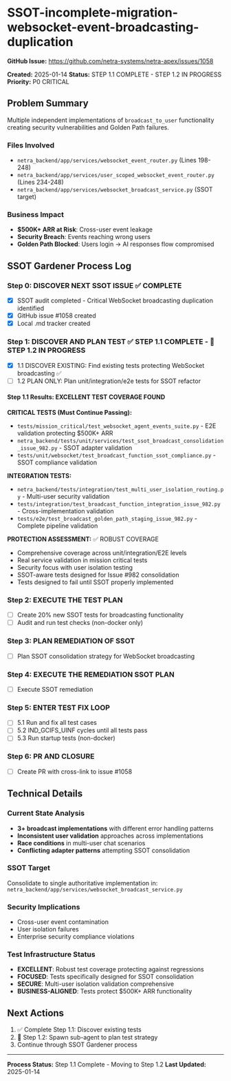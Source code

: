 # SSOT-incomplete-migration-websocket-event-broadcasting-duplication

**GitHub Issue:** https://github.com/netra-systems/netra-apex/issues/1058

**Created:** 2025-01-14
**Status:** STEP 1.1 COMPLETE - STEP 1.2 IN PROGRESS
**Priority:** P0 CRITICAL

## Problem Summary
Multiple independent implementations of `broadcast_to_user` functionality creating security vulnerabilities and Golden Path failures.

### Files Involved
- `netra_backend/app/services/websocket_event_router.py` (Lines 198-248)
- `netra_backend/app/services/user_scoped_websocket_event_router.py` (Lines 234-248)
- `netra_backend/app/services/websocket_broadcast_service.py` (SSOT target)

### Business Impact
- **$500K+ ARR at Risk**: Cross-user event leakage
- **Security Breach**: Events reaching wrong users
- **Golden Path Blocked**: Users login → AI responses flow compromised

## SSOT Gardener Process Log

### Step 0: DISCOVER NEXT SSOT ISSUE ✅ COMPLETE
- [x] SSOT audit completed - Critical WebSocket broadcasting duplication identified
- [x] GitHub issue #1058 created
- [x] Local .md tracker created

### Step 1: DISCOVER AND PLAN TEST ✅ STEP 1.1 COMPLETE - 🔄 STEP 1.2 IN PROGRESS
- [x] 1.1 DISCOVER EXISTING: Find existing tests protecting WebSocket broadcasting ✅
- [ ] 1.2 PLAN ONLY: Plan unit/integration/e2e tests for SSOT refactor

#### Step 1.1 Results: EXCELLENT TEST COVERAGE FOUND

**CRITICAL TESTS (Must Continue Passing):**
- `tests/mission_critical/test_websocket_agent_events_suite.py` - E2E validation protecting $500K+ ARR
- `netra_backend/tests/unit/services/test_ssot_broadcast_consolidation_issue_982.py` - SSOT adapter validation
- `tests/unit/websocket/test_broadcast_function_ssot_compliance.py` - SSOT compliance validation

**INTEGRATION TESTS:**
- `netra_backend/tests/integration/test_multi_user_isolation_routing.py` - Multi-user security validation
- `tests/integration/test_broadcast_function_integration_issue_982.py` - Cross-implementation validation
- `tests/e2e/test_broadcast_golden_path_staging_issue_982.py` - Complete pipeline validation

**PROTECTION ASSESSMENT:** ✅ ROBUST COVERAGE
- Comprehensive coverage across unit/integration/E2E levels
- Real service validation in mission critical tests
- Security focus with user isolation testing
- SSOT-aware tests designed for Issue #982 consolidation
- Tests designed to fail until SSOT properly implemented

### Step 2: EXECUTE THE TEST PLAN
- [ ] Create 20% new SSOT tests for broadcasting functionality
- [ ] Audit and run test checks (non-docker only)

### Step 3: PLAN REMEDIATION OF SSOT
- [ ] Plan SSOT consolidation strategy for WebSocket broadcasting

### Step 4: EXECUTE THE REMEDIATION SSOT PLAN
- [ ] Execute SSOT remediation

### Step 5: ENTER TEST FIX LOOP
- [ ] 5.1 Run and fix all test cases
- [ ] 5.2 IND_GCIFS_UINF cycles until all tests pass
- [ ] 5.3 Run startup tests (non-docker)

### Step 6: PR AND CLOSURE
- [ ] Create PR with cross-link to issue #1058

## Technical Details

### Current State Analysis
- **3+ broadcast implementations** with different error handling patterns
- **Inconsistent user validation** approaches across implementations
- **Race conditions** in multi-user chat scenarios
- **Conflicting adapter patterns** attempting SSOT consolidation

### SSOT Target
Consolidate to single authoritative implementation in:
`netra_backend/app/services/websocket_broadcast_service.py`

### Security Implications
- Cross-user event contamination
- User isolation failures
- Enterprise security compliance violations

### Test Infrastructure Status
- **EXCELLENT**: Robust test coverage protecting against regressions
- **FOCUSED**: Tests specifically designed for SSOT consolidation
- **SECURE**: Multi-user isolation validation comprehensive
- **BUSINESS-ALIGNED**: Tests protect $500K+ ARR functionality

## Next Actions
1. ✅ Complete Step 1.1: Discover existing tests
2. 🔄 Step 1.2: Spawn sub-agent to plan test strategy
3. Continue through SSOT Gardener process

---
**Process Status:** Step 1.1 Complete - Moving to Step 1.2
**Last Updated:** 2025-01-14
